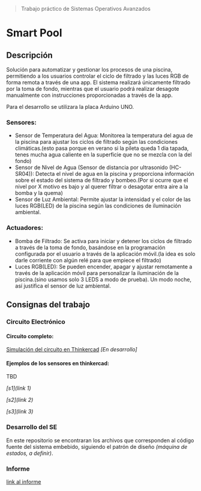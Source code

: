> Trabajo práctico de Sistemas Operativos Avanzados
# Smart Pool
## Descripción
Solución para automatizar y gestionar los procesos de una piscina, permitiendo a los usuarios controlar el ciclo de filtrado y las luces RGB de forma remota a través de una app. El sistema realizará únicamente filtrado por la toma de fondo, mientras que el usuario podrá realizar desagote manualmente con instrucciones proporcionadas a través de la app.

Para el desarrollo se utilizara la placa Arduino UNO.

### Sensores:
- Sensor de Temperatura del Agua: Monitorea la temperatura del agua de la piscina para ajustar los ciclos de filtrado según las condiciones climáticas.(esto pasa porque en verano si la pileta queda 1 dia tapada, tenes mucha agua caliente en la superficie que no se mezcla con la del fondo)
- Sensor de Nivel de Agua (Sensor de distancia por ultrasonido (HC-SR04)): Detecta el nivel de agua en la piscina y proporciona información sobre el estado del sistema de filtrado y bombeo.(Por si ocurre que el nivel por X motivo es bajo y al querer filtrar o desagotar entra aire a la bomba y la quema)
- Sensor de Luz Ambiental: Permite ajustar la intensidad y el color de las luces RGB(LED) de la piscina según las condiciones de iluminación ambiental.

### Actuadores:
- Bomba de Filtrado: Se activa para iniciar y detener los ciclos de filtrado a través de la toma de fondo, basándose en la programación configurada por el usuario a través de la aplicación móvil.(la idea es solo darle corriente con algún relé para que empiece el filtrado)
- Luces RGB(LED): Se pueden encender, apagar y ajustar remotamente a través de la aplicación móvil para personalizar la iluminación de la piscina.(sino usamos solo 3 LEDS a modo de prueba). Un modo noche, así justifica el sensor de luz ambiental.

## Consignas del trabajo

### Circuito Electrónico
#### Circuito completo:
 [Simulación del circuito en Thinkercad](http://handlebarsjs.com/)  _[En desarrollo]_
 #### Ejemplos de los sensores en thinkercad:
 TBD
 
 _[s1](link 1)_
 
 _[s2](link 2)_
 
 _[s3](link 3)_

### Desarrollo del SE
En este repositorio se encontraran los archivos que corresponden al código fuente del sistema embebido, siguiendo el patrón de diseño _(máquina de estados, a definir)_.

### Informe
[link al informe](https://docs.google.com/document/d/1_LNlBqL6A76YgOMo5v6x_5xJuPPDEOqsAeQZE0QdtuY/edit)
